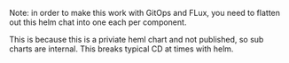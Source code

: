 Note: in order to make this work with GitOps and FLux, you need to flatten out this helm chat into one each per component.

This is because this is a priviate heml chart and not published, so sub charts are internal. This breaks typical CD at times with helm.

